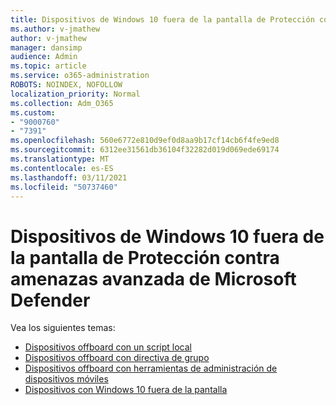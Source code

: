 ```yaml
---
title: Dispositivos de Windows 10 fuera de la pantalla de Protección contra amenazas avanzada de Microsoft Defender
ms.author: v-jmathew
author: v-jmathew
manager: dansimp
audience: Admin
ms.topic: article
ms.service: o365-administration
ROBOTS: NOINDEX, NOFOLLOW
localization_priority: Normal
ms.collection: Adm_O365
ms.custom:
- "9000760"
- "7391"
ms.openlocfilehash: 560e6772e810d9ef0d8aa9b17cf14cb6f4fe9ed8
ms.sourcegitcommit: 6312ee31561db36104f32282d019d069ede69174
ms.translationtype: MT
ms.contentlocale: es-ES
ms.lasthandoff: 03/11/2021
ms.locfileid: "50737460"
---
```

# <a name="offboard-windows-10-devices-from-microsoft-defender-advanced-threat-protection"></a>Dispositivos de Windows 10 fuera de la pantalla de Protección contra amenazas avanzada de Microsoft Defender

Vea los siguientes temas:

- [Dispositivos offboard con un script local](https://go.microsoft.com/fwlink/?linkid=2143465)
- [Dispositivos offboard con directiva de grupo](https://go.microsoft.com/fwlink/?linkid=2143632)
- [Dispositivos offboard con herramientas de administración de dispositivos móviles](https://go.microsoft.com/fwlink/?linkid=2143633)
- [Dispositivos con Windows 10 fuera de la pantalla](https://go.microsoft.com/fwlink/?linkid=2143629)
